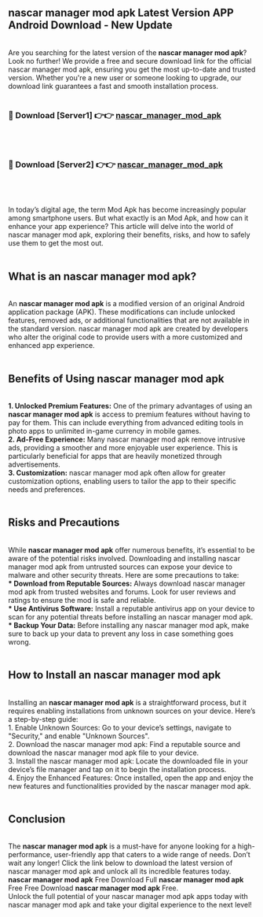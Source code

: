 ## nascar manager mod apk Latest Version APP Android Download - New Update
<br>
Are you searching for the latest version of the <strong>nascar manager mod apk</strong>? Look no further! We provide a free and secure download link for the official nascar manager mod apk, ensuring you get the most up-to-date and trusted version. Whether you're a new user or someone looking to upgrade, our download link guarantees a fast and smooth installation process.
<br>
<br>
<h3>🔴 Download [Server1] 👉👉 <a href="https://modyolo.store/nascar+manager+mod+apk">nascar_manager_mod_apk</a></h3><br>
<br>
<h3>🔴 Download [Server2] 👉👉 <a href="https://modyolo.store/nascar+manager+mod+apk">nascar_manager_mod_apk</a></h3><br>
<br>
<br>
In today’s digital age, the term Mod Apk has become increasingly popular among smartphone users. But what exactly is an Mod Apk, and how can it enhance your app experience? This article will delve into the world of nascar manager mod apk, exploring their benefits, risks, and how to safely use them to get the most out.
<br>
<br>
<h2>What is an nascar manager mod apk?</h2>
<br>
An <strong>nascar manager mod apk</strong> is a modified version of an original Android application package (APK). These modifications can include unlocked features, removed ads, or additional functionalities that are not available in the standard version. nascar manager mod apk are created by developers who alter the original code to provide users with a more customized and enhanced app experience.
<br>
<br>
<h2>Benefits of Using nascar manager mod apk</h2>
<br>
<strong> 1. Unlocked Premium Features:</strong> One of the primary advantages of using an <strong>nascar manager mod apk</strong> is access to premium features without having to pay for them. This can include everything from advanced editing tools in photo apps to unlimited in-game currency in mobile games.
<br>
<strong> 2. Ad-Free Experience:</strong> Many nascar manager mod apk remove intrusive ads, providing a smoother and more enjoyable user experience. This is particularly beneficial for apps that are heavily monetized through advertisements.
<br>
<strong> 3. Customization:</strong> nascar manager mod apk often allow for greater customization options, enabling users to tailor the app to their specific needs and preferences.
<br>
<br>
<h2>Risks and Precautions</h2>
<br>
While <strong>nascar manager mod apk</strong> offer numerous benefits, it’s essential to be aware of the potential risks involved. Downloading and installing nascar manager mod apk from untrusted sources can expose your device to malware and other security threats. Here are some precautions to take:
<br>
<strong> * Download from Reputable Sources:</strong> Always download nascar manager mod apk from trusted websites and forums. Look for user reviews and ratings to ensure the mod is safe and reliable.
<br>
<strong> * Use Antivirus Software:</strong> Install a reputable antivirus app on your device to scan for any potential threats before installing an nascar manager mod apk.
<br>
<strong> * Backup Your Data:</strong> Before installing any nascar manager mod apk, make sure to back up your data to prevent any loss in case something goes wrong.
<br>
<br>
<h2>How to Install an nascar manager mod apk</h2>
<br>
Installing an <strong>nascar manager mod apk</strong> is a straightforward process, but it requires enabling installations from unknown sources on your device. Here’s a step-by-step guide:
<br>
 1. Enable Unknown Sources: Go to your device’s settings, navigate to "Security," and enable "Unknown Sources".
<br>
 2. Download the nascar manager mod apk: Find a reputable source and download the nascar manager mod apk file to your device.
<br>
 3. Install the nascar manager mod apk: Locate the downloaded file in your device’s file manager and tap on it to begin the installation process.
<br>
 4. Enjoy the Enhanced Features: Once installed, open the app and enjoy the new features and functionalities provided by the nascar manager mod apk.
<br>
<br>
<h2><strong>Conclusion</strong></h2>
<br>
The <strong>nascar manager mod apk</strong> is a must-have for anyone looking for a high-performance, user-friendly app that caters to a wide range of needs. Don’t wait any longer! Click the link below to download the latest version of nascar manager mod apk and unlock all its incredible features today.
<br>
<strong>nascar manager mod apk</strong> Free Download Full <strong>nascar manager mod apk</strong> Free Free Download <strong>nascar manager mod apk</strong> Free.
<br>
Unlock the full potential of your nascar manager mod apk apps today with nascar manager mod apk and take your digital experience to the next level!
